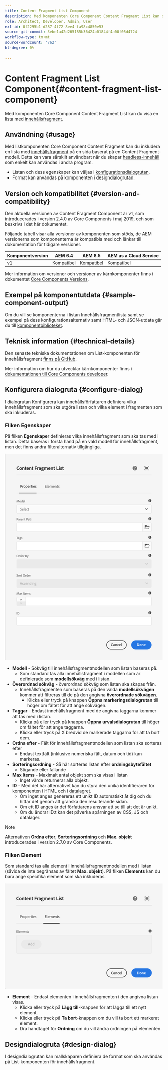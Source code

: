 ```yaml
---
title: Content Fragment List Component
description: Med komponenten Core Component Content Fragment List kan du visa en lista med innehållsfragment.
role: Architect, Developer, Admin, User
exl-id: 0f2295b1-d287-4f72-8ee4-fa98c4850e53
source-git-commit: 3ebe1a42d265185b36424b01844f4a00f05d4724
workflow-type: tm+mt
source-wordcount: '762'
ht-degree: 0%

---
```


# Content Fragment List Component{#content-fragment-list-component}

Med komponenten Core Component Content Fragment List kan du visa en lista med [innehållsfragment](https://docs.adobe.com/content/help/en/experience-manager-cloud-service/assets/content-fragments/content-fragments.html).

## Användning {#usage}

Med listkomponenten Core Component Content Fragment kan du inkludera en lista med [innehållsfragment](https://docs.adobe.com/content/help/en/experience-manager-cloud-service/assets/content-fragments/content-fragments.html) på en sida baserat på en Content Fragment-modell. Detta kan vara särskilt användbart när du skapar [headless-innehåll](https://helpx.adobe.com/experience-manager/6-5/sites/developing/user-guide.html?topic=/experience-manager/6-5/sites/developing/morehelp/headless.ug.js) som enkelt kan användas i andra program.

* Listan och dess egenskaper kan väljas i [konfigurationsdialogrutan](#configure-dialog).
* Format kan användas på komponenten i [designdialogrutan](#design-dialog).

## Version och kompatibilitet {#version-and-compatibility}

Den aktuella versionen av Content Fragment Component är v1, som introducerades i version 2.4.0 av Core Components i maj 2019, och som beskrivs i det här dokumentet.

Följande tabell visar alla versioner av komponenten som stöds, de AEM versionerna som komponenterna är kompatibla med och länkar till dokumentation för tidigare versioner.

| Komponentversion | AEM 6.4 | AEM 6.5 | AEM as a Cloud Service |
|--- |--- |---|---|
| v1 | Kompatibel | Kompatibel | Kompatibel |

Mer information om versioner och versioner av kärnkomponenter finns i dokumentet [Core Components Versions](/help/versions.md).

## Exempel på komponentutdata {#sample-component-output}

Om du vill se komponenterna i listan Innehållsfragmentlista samt se exempel på dess konfigurationsalternativ samt HTML- och JSON-utdata går du till [komponentbiblioteket](https://adobe.com/go/aem_cmp_library_cflist).

## Teknisk information {#technical-details}

Den senaste tekniska dokumentationen om List-komponenten för innehållsfragment [finns på GitHub](https://adobe.com/go/aem_cmp_tech_cflist_v1).

Mer information om hur du utvecklar kärnkomponenter finns i [dokumentationen till Core Components developer](/help/developing/overview.md).

## Konfigurera dialogruta {#configure-dialog}

I dialogrutan Konfigurera kan innehållsförfattaren definiera vilka innehållsfragment som ska utgöra listan och vilka element i fragmenten som ska inkluderas.

### Fliken Egenskaper

På fliken **Egenskaper** definieras vilka innehållsfragment som ska tas med i listan. Detta baseras i första hand på en vald modell för innehållsfragment, men det finns andra filteralternativ tillgängliga.

![Fliken Egenskaper i redigeringsdialogrutan för komponenten Innehållsfragmentlista](/help/assets/content-fragment-list-properties.png)

* **Modell**  - Sökväg till innehållsfragmentmodellen som listan baseras på.
   * Som standard tas alla innehållsfragment i modellen som är definierade som **modellsökväg** med i listan.
* **Överordnad sökväg**  - överordnad sökväg som listan ska skapas från.
   * Innehållsfragmenten som baseras på den valda **modellsökvägen** kommer att filtreras till de på den angivna **överordnade sökvägen**.
      * Klicka eller tryck på knappen **Öppna markeringsdialogrutan** till höger om fältet för att ange sökvägen.
* **Taggar**  - Endast innehållsfragment med de angivna taggarna kommer att tas med i listan.
   * Klicka på eller tryck på knappen **Öppna urvalsdialogrutan** till höger om fältet för att ange taggarna.
   * Klicka eller tryck på X bredvid de markerade taggarna för att ta bort dem.
* **Ordna efter** - Fält för innehållsfragmentmodellen som listan ska sorteras efter
   * Endast textfält (inklusive numeriska fält, datum och tid) kan markeras.
* **Sorteringsordning**  - Så här sorteras listan efter  **ordningsbytefältet** 
   * Stigande eller fallande
* **Max Items**  - Maximalt antal objekt som ska visas i listan
   * Inget värde returnerar alla objekt.
* **ID**  - Med det här alternativet kan du styra den unika identifieraren för komponenten i HTML och i  [datalagret](/help/developing/data-layer/overview.md).
   * Om inget anges genereras ett unikt ID automatiskt åt dig och du hittar det genom att granska den resulterande sidan.
   * Om ett ID anges är det författarens ansvar att se till att det är unikt.
   * Om du ändrar ID:t kan det påverka spårningen av CSS, JS och datalager.

>[!NOTE]
>Alternativen **Ordna efter**, **Sorteringsordning** och **Max. objekt** introducerades i version 2.7.0 av Core Components.

### Fliken Element

Som standard tas alla element i innehållsfragmentmodellen med i listan (såvida de inte begränsas av fältet **Max. objekt**). På fliken **Elements** kan du bara ange specifika element som ska inkluderas.

![Fliken Element i redigeringsdialogrutan för komponenten Innehållsfragmentlista](/help/assets/content-fragment-list-elements.png)

* **Element**  - Endast elementen i innehållsfragmenten i den angivna listan visas.
   * Klicka eller tryck på **Lägg till**-knappen för att lägga till ett nytt element.
   * Klicka eller tryck på **Ta bort**-knappen om du vill ta bort ett markerat element.
   * Dra handtaget för **Ordning** om du vill ändra ordningen på elementen.

## Designdialogruta {#design-dialog}

I designdialogrutan kan mallskaparen definiera de format som ska användas på List-komponenten för innehållsfragment.
